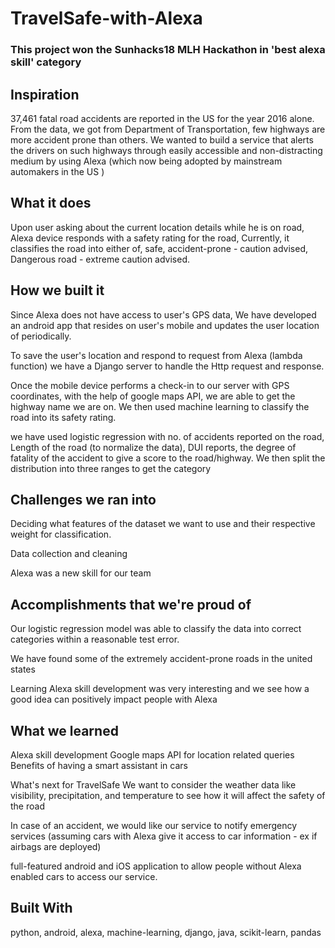 # TravelSafe-with-Alexa

### This project won the Sunhacks18 MLH Hackathon in 'best alexa skill' category
## Inspiration

37,461 fatal road accidents are reported in the US for the year 2016 alone. From the data, we got from Department of Transportation, few highways are more accident prone than others. We wanted to build a service that alerts the drivers on such highways through easily accessible and non-distracting medium by using Alexa (which now being adopted by mainstream automakers in the US )

## What it does

Upon user asking about the current location details while he is on road, Alexa device responds with a safety rating for the road, Currently, it classifies the road into either of, safe, accident-prone - caution advised, Dangerous road - extreme caution advised.

## How we built it

Since Alexa does not have access to user's GPS data, We have developed an android app that resides on user's mobile and updates the user location of periodically.

To save the user's location and respond to request from Alexa (lambda function) we have a Django server to handle the Http request and response.

Once the mobile device performs a check-in to our server with GPS coordinates, with the help of google maps API, we are able to get the highway name we are on. We then used machine learning to classify the road into its safety rating.

we have used logistic regression with no. of accidents reported on the road, Length of the road (to normalize the data), DUI reports, the degree of fatality of the accident to give a score to the road/highway. We then split the distribution into three ranges to get the category

## Challenges we ran into

Deciding what features of the dataset we want to use and their respective weight for classification.

Data collection and cleaning

Alexa was a new skill for our team

## Accomplishments that we're proud of


Our logistic regression model was able to classify the data into correct categories within a reasonable test error.

We have found some of the extremely accident-prone roads in the united states

Learning Alexa skill development was very interesting and we see how a good idea can positively impact people with Alexa

## What we learned


Alexa skill development Google maps API for location related queries Benefits of having a smart assistant in cars

What's next for TravelSafe
We want to consider the weather data like visibility, precipitation, and temperature to see how it will affect the safety of the road

In case of an accident, we would like our service to notify emergency services (assuming cars with Alexa give it access to car information - ex if airbags are deployed)

full-featured android and iOS application to allow people without Alexa enabled cars to access our service.

## Built With


python, 
android, 
alexa, 
machine-learning, 
django, 
java, 
scikit-learn, 
pandas
